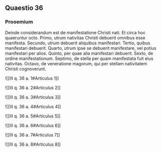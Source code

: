 ## Quaestio 36

### Prooemium

Deinde considerandum est de manifestatione Christi nati. Et circa hoc quaeruntur octo. Primo, utrum nativitas Christi debuerit omnibus esse manifesta. Secundo, utrum debuerit aliquibus manifestari. Tertio, quibus manifestari debuerit. Quarto, utrum ipse se debuerit manifestare, vel potius manifestari per alios. Quinto, per quae alia manifestari debuerit. Sexto, de ordine manifestationum. Septimo, de stella per quam manifestata fuit eius nativitas. Octavo, de veneratione magorum, qui per stellam nativitatem Christi cognoverunt.

![[III q. 36 a. 1#Articulus 1]]

![[III q. 36 a. 2#Articulus 2]]

![[III q. 36 a. 3#Articulus 3]]

![[III q. 36 a. 4#Articulus 4]]

![[III q. 36 a. 5#Articulus 5]]

![[III q. 36 a. 6#Articulus 6]]

![[III q. 36 a. 7#Articulus 7]]

![[III q. 36 a. 8#Articulus 8]]

